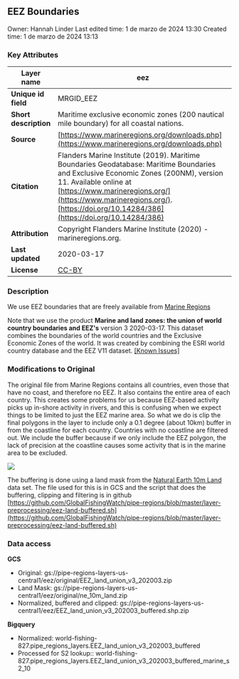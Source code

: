 ## EEZ Boundaries

Owner: Hannah Linder
Last edited time: 1 de marzo de 2024 13:30
Created time: 1 de marzo de 2024 13:13


### Key Attributes

| **Layer name** | eez |
| --- | --- |
| **Unique id field** | MRGID_EEZ |
| **Short description** | Maritime exclusive economic zones (200 nautical mile boundary) for all coastal nations. |
| **Source** | [https://www.marineregions.org/downloads.php](https://www.marineregions.org/downloads.php) |
| **Citation** | Flanders Marine Institute (2019). Maritime Boundaries Geodatabase: Maritime Boundaries and Exclusive Economic Zones (200NM), version 11. Available online at [https://www.marineregions.org/](https://www.marineregions.org/). [https://doi.org/10.14284/386](https://doi.org/10.14284/386) |
| **Attribution** | Copyright Flanders Marine Institute (2020) - marineregions.org. |
| **Last updated** | 2020-03-17 |
| **License** | [CC-BY](https://creativecommons.org/licenses/by/4.0/) |

### Description

We use EEZ boundaries that are freely available from [Marine Regions](https://www.marineregions.org/)

Note that we use the product **Marine and land zones: the union of world country boundaries and EEZ's** version 3 2020-03-17. This dataset combines the boundaries of the world countries and the Exclusive Economic Zones of the world. It was created by combining the ESRI world country database and the EEZ V11 dataset. [[Known Issues]](https://www.marineregions.org/files/EEZ_land_union_v3_known_issues.txt)

### Modifications to Original

The original file from Marine Regions contains all countries, even those that have no coast, and therefore no EEZ. It also contains the entire area of each country. This creates some problems for us because EEZ-based activity picks up in-shore activity in rivers, and this is confusing when we expect things to be limited to just the EEZ marine area. So what we do is clip the final polygons in the layer to include only a 0.1 degree (about 10km) buffer in from the coastline for each country. Countries with no coastline are filtered out. We include the buffer because if we only include the EEZ polygon, the lack of precision at the coastline causes some activity that is in the marine area to be excluded.

![](EEZ%20Boundaries%20c9d7f29231374691b9647a4120231be5/image1.png)

The buffering is done using a land mask from the [Natural Earth 10m Land](https://www.naturalearthdata.com/downloads/10m-physical-vectors/10m-land/) data set. The file used for this is in GCS and the script that does the buffering, clipping and filtering is in github [https://github.com/GlobalFishingWatch/pipe-regions/blob/master/layer-preprocessing/eez-land-buffered.sh](https://github.com/GlobalFishingWatch/pipe-regions/blob/master/layer-preprocessing/eez-land-buffered.sh)

### Data access

**GCS**

- Original: gs://pipe-regions-layers-us-central1/eez/original/EEZ_land_union_v3_202003.zip
- Land Mask: gs://pipe-regions-layers-us-central1/eez/original/ne_10m_land.zip
- Normalized, buffered and clipped: gs://pipe-regions-layers-us-central1/eez/EEZ_land_union_v3_202003_buffered.shp.zip

**Bigquery**

- Normalized: world-fishing-827.pipe_regions_layers.EEZ_land_union_v3_202003_buffered
- Processed for S2 lookup:: world-fishing-827.pipe_regions_layers.EEZ_land_union_v3_202003_buffered_marine_s2_10
